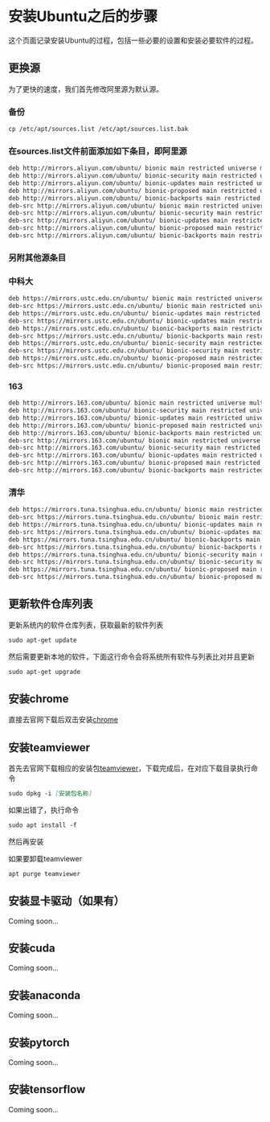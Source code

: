 # 安装Ubuntu之后的步骤

这个页面记录安装Ubuntu的过程，包括一些必要的设置和安装必要软件的过程。

## 更换源

为了更快的速度，我们首先修改阿里源为默认源。

### 备份
```markdown
cp /etc/apt/sources.list /etc/apt/sources.list.bak
```

### 在sources.list文件前面添加如下条目，即阿里源
```markdown
deb http://mirrors.aliyun.com/ubuntu/ bionic main restricted universe multiverse
deb http://mirrors.aliyun.com/ubuntu/ bionic-security main restricted universe multiverse
deb http://mirrors.aliyun.com/ubuntu/ bionic-updates main restricted universe multiverse
deb http://mirrors.aliyun.com/ubuntu/ bionic-proposed main restricted universe multiverse
deb http://mirrors.aliyun.com/ubuntu/ bionic-backports main restricted universe multiverse
deb-src http://mirrors.aliyun.com/ubuntu/ bionic main restricted universe multiverse
deb-src http://mirrors.aliyun.com/ubuntu/ bionic-security main restricted universe multiverse
deb-src http://mirrors.aliyun.com/ubuntu/ bionic-updates main restricted universe multiverse
deb-src http://mirrors.aliyun.com/ubuntu/ bionic-proposed main restricted universe multiverse
deb-src http://mirrors.aliyun.com/ubuntu/ bionic-backports main restricted universe multiverse
```
### 另附其他源条目
### 中科大
```markdown
deb https://mirrors.ustc.edu.cn/ubuntu/ bionic main restricted universe multiverse
deb-src https://mirrors.ustc.edu.cn/ubuntu/ bionic main restricted universe multiverse
deb https://mirrors.ustc.edu.cn/ubuntu/ bionic-updates main restricted universe multiverse
deb-src https://mirrors.ustc.edu.cn/ubuntu/ bionic-updates main restricted universe multiverse
deb https://mirrors.ustc.edu.cn/ubuntu/ bionic-backports main restricted universe multiverse
deb-src https://mirrors.ustc.edu.cn/ubuntu/ bionic-backports main restricted universe multiverse
deb https://mirrors.ustc.edu.cn/ubuntu/ bionic-security main restricted universe multiverse
deb-src https://mirrors.ustc.edu.cn/ubuntu/ bionic-security main restricted universe multiverse
deb https://mirrors.ustc.edu.cn/ubuntu/ bionic-proposed main restricted universe multiverse
deb-src https://mirrors.ustc.edu.cn/ubuntu/ bionic-proposed main restricted universe multiverse
```
### 163
```markdown
deb http://mirrors.163.com/ubuntu/ bionic main restricted universe multiverse
deb http://mirrors.163.com/ubuntu/ bionic-security main restricted universe multiverse
deb http://mirrors.163.com/ubuntu/ bionic-updates main restricted universe multiverse
deb http://mirrors.163.com/ubuntu/ bionic-proposed main restricted universe multiverse
deb http://mirrors.163.com/ubuntu/ bionic-backports main restricted universe multiverse
deb-src http://mirrors.163.com/ubuntu/ bionic main restricted universe multiverse
deb-src http://mirrors.163.com/ubuntu/ bionic-security main restricted universe multiverse
deb-src http://mirrors.163.com/ubuntu/ bionic-updates main restricted universe multiverse
deb-src http://mirrors.163.com/ubuntu/ bionic-proposed main restricted universe multiverse
deb-src http://mirrors.163.com/ubuntu/ bionic-backports main restricted universe multiverse
```
### 清华
```markdown
deb https://mirrors.tuna.tsinghua.edu.cn/ubuntu/ bionic main restricted universe multiverse
deb-src https://mirrors.tuna.tsinghua.edu.cn/ubuntu/ bionic main restricted universe multiverse
deb https://mirrors.tuna.tsinghua.edu.cn/ubuntu/ bionic-updates main restricted universe multiverse
deb-src https://mirrors.tuna.tsinghua.edu.cn/ubuntu/ bionic-updates main restricted universe multiverse
deb https://mirrors.tuna.tsinghua.edu.cn/ubuntu/ bionic-backports main restricted universe multiverse
deb-src https://mirrors.tuna.tsinghua.edu.cn/ubuntu/ bionic-backports main restricted universe multiverse
deb https://mirrors.tuna.tsinghua.edu.cn/ubuntu/ bionic-security main restricted universe multiverse
deb-src https://mirrors.tuna.tsinghua.edu.cn/ubuntu/ bionic-security main restricted universe multiverse
deb https://mirrors.tuna.tsinghua.edu.cn/ubuntu/ bionic-proposed main restricted universe multiverse
deb-src https://mirrors.tuna.tsinghua.edu.cn/ubuntu/ bionic-proposed main restricted universe multiverse
```

## 更新软件仓库列表

更新系统内的软件仓库列表，获取最新的软件列表

```markdown
sudo apt-get update
```

然后需要更新本地的软件，下面这行命令会将系统所有软件与列表比对并且更新

```markdown
sudo apt-get upgrade
```
## 安装chrome
直接去官网下载后双击安装[chrome](https://www.google.cn/chrome/)

## 安装teamviewer
首先去官网下载相应的安装包[teamviewer](https://www.teamviewer.com/zhcn/download/linux/)，下载完成后，在对应下载目录执行命令
```markdown
sudo dpkg -i [安装包名称]
```
如果出错了，执行命令
```markdown
sudo apt install -f
```
然后再安装

如果要卸载teamviewer
```markdown
apt purge teamviewer
```

## 安装显卡驱动（如果有）
Coming soon...

## 安装cuda
Coming soon...

## 安装anaconda
Coming soon...

## 安装pytorch
Coming soon...

## 安装tensorflow
Coming soon...
